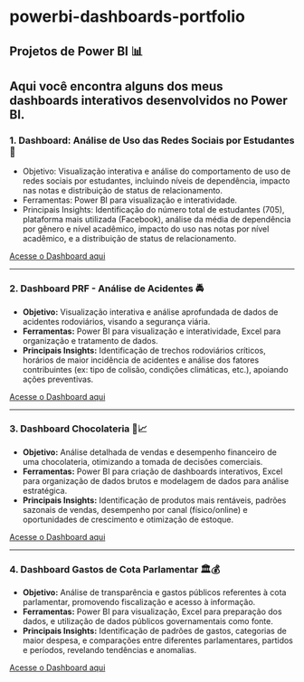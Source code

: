 # powerbi-dashboards-portfolio

## Projetos de Power BI 📊

Aqui você encontra alguns dos meus dashboards interativos desenvolvidos no Power BI.
---

### 1. Dashboard: Análise de Uso das Redes Sociais por Estudantes 📱

* Objetivo: Visualização interativa e análise do comportamento de uso de redes sociais por estudantes, incluindo níveis de dependência, impacto nas notas e distribuição de status de relacionamento.
* Ferramentas: Power BI para visualização e interatividade.
* Principais Insights: Identificação do número total de estudantes (705), plataforma mais utilizada (Facebook), análise da média de dependência por gênero e nível acadêmico, impacto do uso nas notas por nível acadêmico, e a distribuição de status de relacionamento.

[Acesse o Dashboard aqui](https://app.powerbi.com/reportEmbed?reportId=56ceeafa-e958-4774-b714-7f3d9691e427&autoAuth=true&ctid=e8cf2639-1f98-4bb4-bd89-abd14928937f)


---

### 2. Dashboard PRF - Análise de Acidentes 🚔

* **Objetivo:** Visualização interativa e análise aprofundada de dados de acidentes rodoviários, visando a segurança viária.
* **Ferramentas:** Power BI para visualização e interatividade, Excel para organização e tratamento de dados.
* **Principais Insights:** Identificação de trechos rodoviários críticos, horários de maior incidência de acidentes e análise dos fatores contribuintes (ex: tipo de colisão, condições climáticas, etc.), apoiando ações preventivas.

[Acesse o Dashboard aqui](https://app.powerbi.com/view?r=eyJrIjoiMjE2ZTc1YTktMDI4Ni00NTIwLWIzMWQtZDEzMTJhNWM0NmY3IiwidCI6ImU4Y2YyNjM5LTFmOTgtNGJiNC1iZDg5LWFiZDE0OTI4OTM3ZiJ9)

---
### 3. Dashboard Chocolateria 🍫📈

* **Objetivo:** Análise detalhada de vendas e desempenho financeiro de uma chocolateria, otimizando a tomada de decisões comerciais.
* **Ferramentas:** Power BI para criação de dashboards interativos, Excel para organização de dados brutos e modelagem de dados para análise estratégica.
* **Principais Insights:** Identificação de produtos mais rentáveis, padrões sazonais de vendas, desempenho por canal (físico/online) e oportunidades de crescimento e otimização de estoque.

[Acesse o Dashboard aqui](https://app.powerbi.com/view?r=eyJrIjoiZDVkNTkwYzItZGM5NC00NTczLWE0MmEtMWRmMzdlYzczODRjIiwidCI6ImU4Y2YyNjM5LTFmOTgtNGJiNC1iZDg5LWFiZDE0OTI4OTM3ZiJ9)


---
### 4. Dashboard Gastos de Cota Parlamentar 🏛️💰

* **Objetivo:** Análise de transparência e gastos públicos referentes à cota parlamentar, promovendo fiscalização e acesso à informação.
* **Ferramentas:** Power BI para visualização, Excel para preparação dos dados, e utilização de dados públicos governamentais como fonte.
* **Principais Insights:** Identificação de padrões de gastos, categorias de maior despesa, e comparações entre diferentes parlamentares, partidos e períodos, revelando tendências e anomalias.

[Acesse o Dashboard aqui](https://app.powerbi.com/view?r=eyJrIjoiMjdmMzhlMTEtMDc0Zi00MjEwLWE3MTItZGYwODI0MTg2NmY2IiwidCI6ImU4Y2YyNjM5LTFmOTgtNGJiNC1iZDg5LWFiZDE0OTI4OTM3ZiJ9)


